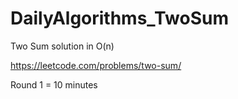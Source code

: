 # DailyAlgorithms_TwoSum
Two Sum solution in O(n)

https://leetcode.com/problems/two-sum/

Round 1 = 10 minutes
